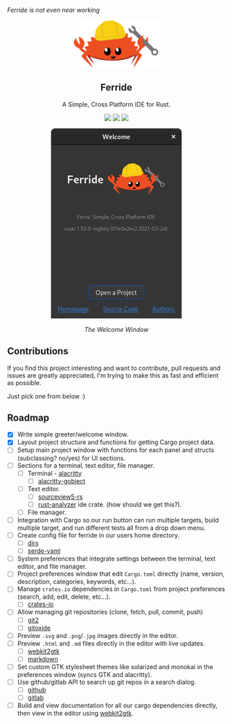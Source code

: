 *Ferride is not even near working*


<p align="center"><img width="200" src="./src/resources/images/ferris_ferride.svg"></img></p>
<h2 align="center">Ferride</h2>
<p align="center">A Simple, Cross Platform IDE for Rust.</p>

<p align="center">
<a href="https://discord.gg/krPcwnu3Yv"><img src="https://img.shields.io/discord/621844549710381068?logo=discord"></a>
<a href="./LICENSE"><img src="https://img.shields.io/badge/license-GPL-blue.svg"></a>
<img src="https://img.shields.io/github/languages/code-size/skylinecc/ferride">
</p>

<p align="center"><img src="./docs/greeter.png"></p>
<p align="center"><i>The Welcome Window</i></p>


## Contributions
If you find this project interesting and want to contribute, pull requests and issues are greatly appreciated, I'm trying to make this as fast and efficient as possible.

Just pick one from below :)

## Roadmap
- [X] Write simple greeter/welcome window.
- [X] Layout project structure and functions for getting Cargo project data.
- [ ] Setup main project window with functions for each panel and structs (subclassing? no/yes) for UI sections.
- [ ] Sections for a terminal, text editor, file manager.
  - [ ] Terminal - [alacritty](https://github.com/alacritty/alacritty)
    - [ ] [alacritty-gobject](https://github.com/grantshandy/alacritty-gobject)
  - [ ] Text editor.
    - [ ] [sourceview5-rs](https://gitlab.gnome.org/World/Rust/sourceview5-rs)
    - [ ] [rust-analyzer](https://github.com/rust-analyzer/rust-analyzer/tree/master/crates/ide) ide crate. (how should we get this?).
  - [ ] File manager.
- [ ] Integration with Cargo so our run button can run multiple targets, build multiple target, and run different tests all from a drop down menu.
- [ ] Create config file for ferride in our users home directory.
  - [ ] [dirs](https://crates.io/crates/dirs)
  - [ ] [serde-yaml](https://crates.io/crates/serde_yaml)
- [ ] System preferences that integrate settings between the terminal, text editor, and file manager.
- [ ] Project preferences window that edit `Cargo.toml` directly (name, version, description, categories, keywords, etc...).
- [ ] Manage `crates.io` dependencies in `Cargo.toml` from project preferences (search, add, edit, delete, etc...).
  - [ ] [crates-io](https://crates.io/crates/crates-io)
- [ ] Allow managing git repositories (clone, fetch, pull, commit, push)
  - [ ] [git2](https://crates.io/crates/git2)
  - [ ] [gitoxide](https://github.com/Byron/gitoxide)
- [ ] Preview `.svg` and `.png`/`.jpg` images directly in the editor.
- [ ] Preview `.html` and `.md` files directly in the editor with live updates.
  - [ ] [webkit2gtk](https://crates.io/crates/webkit2gtk)
  - [ ] [markdown](https://crates.io/crates/markdown)
- [ ] Set custom GTK stylesheet themes like solarized and monokai in the preferences window (syncs GTK and alacritty).
- [ ] Use github/gitlab API to search up git repos in a search dialog.
  - [ ] [github](https://crates.io/crates/github)
  - [ ] [gitlab](https://crates.io/crates/gitlab)
- [ ] Build and view documentation for all our cargo dependencies directly, then view in the editor using [webkit2gtk](https://crates.io/crates/webkit2gtk).
